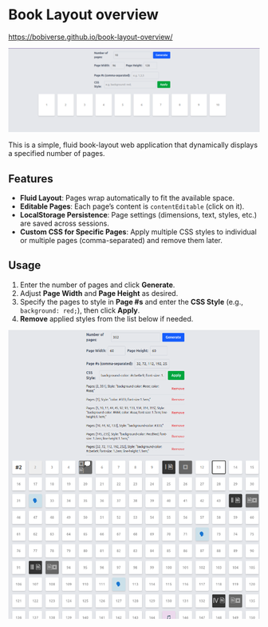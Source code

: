 # Book Layout overview

https://bobiverse.github.io/book-layout-overview/

![Preview](preview0.png)

This is a simple, fluid book-layout web application that dynamically displays a specified number of pages.

## Features

- **Fluid Layout**: Pages wrap automatically to fit the available space.
- **Editable Pages**: Each page’s content is `contentEditable` (click on it).
- **LocalStorage Persistence**: Page settings (dimensions, text, styles, etc.) are saved across sessions.
- **Custom CSS for Specific Pages**: Apply multiple CSS styles to individual or multiple pages (comma-separated) and remove them later.

## Usage
1. Enter the number of pages and click **Generate**.
2. Adjust **Page Width** and **Page Height** as desired.
3. Specify the pages to style in **Page #s** and enter the **CSS Style** (e.g., `background: red;`), then click **Apply**.
4. **Remove** applied styles from the list below if needed.


![Preview](preview1.png)